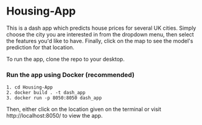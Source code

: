 # Housing-App

This is a dash app which predicts house prices for several UK cities. Simply choose the city you are interested in from the dropdown menu, then select
the features you'd like to have. Finally, click on the map to see the model's prediction for that location.

To run the app, clone the repo to your desktop.

### Run the app using Docker (recommended)
```
1. cd Housing-App
2. docker build . -t dash_app
3. docker run -p 8050:8050 dash_app
```
Then, either click on the location given on the terminal or visit http://localhost:8050/ to view the app.



